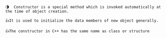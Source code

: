     🌗  Constructor is a special method which is invoked automatically at the time of object creation. 
    
    👍It is used to initialize the data members of new object generally. 
    
    👍The constructor in C++ has the same name as class or structure
